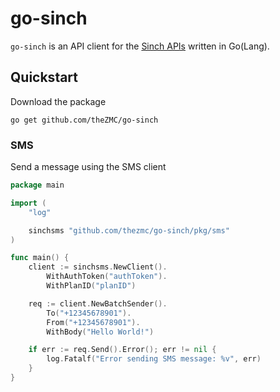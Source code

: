 # go-sinch
`go-sinch` is an API client for the [Sinch APIs](https://developers.sinch.com/) written in Go(Lang).

## Quickstart
Download the package
```shell
go get github.com/theZMC/go-sinch
```

### SMS
Send a message using the SMS client
```go
package main

import (
	"log"

	sinchsms "github.com/thezmc/go-sinch/pkg/sms"
)

func main() {
	client := sinchsms.NewClient().
		WithAuthToken("authToken").
		WithPlanID("planID")

	req := client.NewBatchSender().
		To("+12345678901").
		From("+12345678901").
		WithBody("Hello World!")

	if err := req.Send().Error(); err != nil {
		log.Fatalf("Error sending SMS message: %v", err)
	}
}
```
